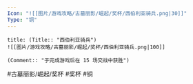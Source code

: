 ```yaml
---
Icon: "![[图片/游戏攻略/古墓丽影/崛起/奖杯/西伯利亚骑兵.png|30]]"
Type: "铜"
---
```

```ad-common-bronze-trophy
title: (Title:: "西伯利亚骑兵")
![[图片/游戏攻略/古墓丽影/崛起/奖杯/西伯利亚骑兵.png|100]]

(Comment:: "于完成游戏后在 15 场交战中获胜")
```

#古墓丽影/崛起/奖杯 #奖杯 #铜
